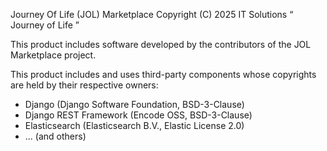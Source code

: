 Journey Of Life (JOL) Marketplace
Copyright (C) 2025 IT Solutions “ Journey of Life ”

This product includes software developed by the contributors of the JOL Marketplace project.

This product includes and uses third-party components whose copyrights are held by their respective owners:
- Django (Django Software Foundation, BSD-3-Clause)
- Django REST Framework (Encode OSS, BSD-3-Clause)
- Elasticsearch (Elasticsearch B.V., Elastic License 2.0)
- ... (and others)
